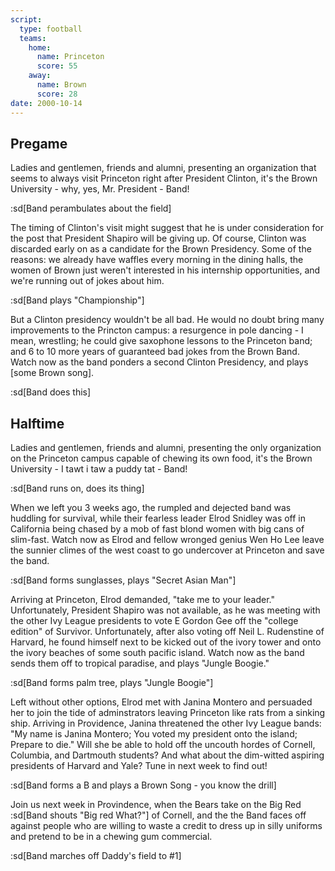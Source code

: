 ```yaml
---
script:
  type: football
  teams:
    home:
      name: Princeton
      score: 55
    away:
      name: Brown
      score: 28
date: 2000-10-14
---
```


## Pregame

Ladies and gentlemen, friends and alumni, presenting an organization that seems to always visit Princeton right after President Clinton, it's the Brown University - why, yes, Mr. President - Band!

:sd[Band perambulates about the field]

The timing of Clinton's visit might suggest that he is under consideration for the post that President Shapiro will be giving up. Of course, Clinton was discarded early on as a candidate for the Brown Presidency. Some of the reasons: we already have waffles every morning in the dining halls, the women of Brown just weren't interested in his internship opportunities, and we're running out of jokes about him.

:sd[Band plays "Championship"]

But a Clinton presidency wouldn't be all bad. He would no doubt bring many improvements to the Princton campus: a resurgence in pole dancing - I mean, wrestling; he could give saxophone lessons to the Princeton band; and 6 to 10 more years of guaranteed bad jokes from the Brown Band. Watch now as the band ponders a second Clinton Presidency, and plays [some Brown song].

:sd[Band does this]

## Halftime

Ladies and gentlemen, friends and alumni, presenting the only organization on the Princeton campus capable of chewing its own food, it's the Brown University - I tawt i taw a puddy tat - Band!

:sd[Band runs on, does its thing]

When we left you 3 weeks ago, the rumpled and dejected band was huddling for survival, while their fearless leader Elrod Snidley was off in California being chased by a mob of fast blond women with big cans of slim-fast. Watch now as Elrod and fellow wronged genius Wen Ho Lee leave the sunnier climes of the west coast to go undercover at Princeton and save the band.

:sd[Band forms sunglasses, plays "Secret Asian Man"]

Arriving at Princeton, Elrod demanded, "take me to your leader." Unfortunately, President Shapiro was not available, as he was meeting with the other Ivy League presidents to vote E Gordon Gee off the "college edition" of Survivor. Unfortunately, after also voting off Neil L. Rudenstine of Harvard, he found himself next to be kicked out of the ivory tower and onto the ivory beaches of some south pacific island. Watch now as the band sends them off to tropical paradise, and plays "Jungle Boogie."

:sd[Band forms palm tree, plays "Jungle Boogie"]

Left without other options, Elrod met with Janina Montero and persuaded her to join the tide of adminstrators leaving Princeton like rats from a sinking ship. Arriving in Providence, Janina threatened the other Ivy League bands: "My name is Janina Montero; You voted my president onto the island; Prepare to die." Will she be able to hold off the uncouth hordes of Cornell, Columbia, and Dartmouth students? And what about the dim-witted aspiring presidents of Harvard and Yale? Tune in next week to find out!

:sd[Band forms a B and plays a Brown Song - you know the drill]

Join us next week in Provindence, when the Bears take on the Big Red :sd[Band shouts "Big red What?"] of Cornell, and the the Band faces off against people who are willing to waste a credit to dress up in silly uniforms and pretend to be in a chewing gum commercial.

:sd[Band marches off Daddy's field to #1]
